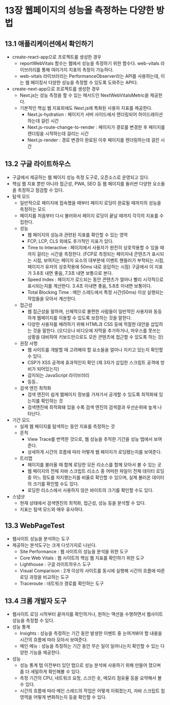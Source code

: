 # 13장 웹페이지의 성능을 측정하는 다양한 방법

## 13.1 애플리케이션에서 확인하기

- create-react-app으로 프로젝트를 생성한 경우
    - reportWebVitals 함수는 웹에서 성능을 측정하기 위한 함수다. web-vitals 라이브러리를 통해 여러가지 지표의 측정이 가능하다.
    - web-vitals 라이브러리는 PerformanceObserver라는 API를 사용하는데, 이는 웹 페이징서 다양한 성능을 측정할 수 있도록 도와주는 API다.
- create-next-app으로 프로젝트를 생성한 경우
    - Next.js는 성능 측정을 할 수 있는 메서드인 NextWebVitalsMetric을 제공한다.
    - 기본적인 핵심 웹 지표외에도 Next.js에 특화된 사용자 지표를 제공한다.
        - Next.js-hydration : 페이지가 서버 사이드에서 렌더링되어 하이드레이션하는데 걸린 시간
        - Next.js-route-change-to-render : 페이지가 경로를 변경한 후 페이지를 렌더링을 시작하는데 걸리는 시간
        - Next.js-render : 경로 변경이 완료된 이후 페이지를 렌더링하는데 걸린 시간

## 13.2 구글 라이트하우스

- 구글에서 제공하는 웹 페이지 성능 측정 도구로, 오픈소스로 운영되고 있다.
- 핵심 웹 지표 뿐만 아니라 접근성, PWA, SEO 등 웹 페이지를 둘러싼 다양한 요소들을 측정하고 점검할 수 있다.
- 탐색 모드
    - 일반적으로 페이지에 접속했을 때부터 페이지 로딩이 완료될 때까지의 성능을 측정하는 모드
    - 페이지를 처음부터 다시 불러와서 페이지 로딩이 끝날 때까지 각각의 지표를 수집한다.
    - 성능
        - 웹 페이지의 성능과 관련된 지표를 확인할 수 있는 영역
        - FCP, LCP, CLS 외에도 추가적인 지표가 있다.
        - Time to Interactive : 페이지에서 사용자가 완전히 상호작용할 수 있을 때까지 걸리는 시간을 측정한다. (FCP로 측정되는 페이지내 콘텐츠가 표시되는 시점, 보여지는 페이지 요소의 대부분에 이벤트 핸들러가 부착되는 시점, 페이지가 유저의 상호작용에 50ms 내로 응답하는 시점)
        구글에서 이 지표가 3.8초 내면 좋음, 7.3초 내면 보통으로 본다.
        - Speed Index : 페이지가 로드되는 동안 콘텐츠가 얼마나 빨리 시각적으로 표시되는지를 계산한다. 3.4초 이내면 좋음, 5.8초 이내면 보통이다.
        - Total Blocking Time : 메인 스레드에서 특정 시간(50ms) 이상 실행되는 작업들을 모아서 계산한다.
    - 접근성
        - 웹 접근성을 말하며, 신체적으로 불편한 사람들이 일반적인 사용자와 동등하게 웹페이지를 이용할 수 있도록 보장하는 것을 말한다.
        - 다양한 사용자를 배려하기 위해 HTML과 CSS 등에 적절한 대안을 삽입하는 것을 말한다. 
        (오디오나 비디오에 자막을 추가하거나, 마우스를 못쓰는 상황을 대비하여 키보드만으로도 모든 콘텐츠에 접근할 수 있도록 하는 것)
    - 권장 사항
        - 웹 사이트를 개발할 때 고려해야 할 요소들을 얼마나 지키고 있는지 확인할 수 있다.
        - CSP가 XSS 공격에 효과적인지 확인 (제 3자가 삽입한 스크립트 공격에 방비가 되어있는지)
        - 감지되는 JavaScript 라이브러리
        - 등등..
    - 검색 엔진 최적화
        - 검색 엔진이 쉽게 웹페이지 정보를 가져가서 공개할 수 있도록 최적화돼 있는지를 확인하는 것
        - 검색엔진에 최적화돼 있을 수록 검색 엔진의 검색결과 우선순위에 높게 나타난다.
- 기간 모드
    - 실제 웹 페이지를 탐색하는 동안 지표를 측정하는 것
    - 흔적
        - View Trace를 번역한 것으로, 웹 성능을 추적한 기간을 성능 탭에서 보여준다.
        - 상세하게 시간의 흐름에 따라 어떻게 웹 페이지가 로딩됐는지를 보여준다.
    - 트리맵
        - 페이지를 불러올 때 함께 로딩한 모든 리소스를 함께 모아서 볼 수 있는 곳
        - 웹 페이지의 전체 자바 스크립트 리소스 중 어떠한 파일이 전체 데이터 로딩 중 어느 정도를 차지했는지를 비율로 확인할 수 있으며, 실제 불러온 데이터의 크기를 확인할 수도 있다.
        - 로딩한 리소스에서 사용하지 않은 바이트의 크기를 확인할 수도 있다.
- 스냅샷
    - 현재 상태에서 검색엔진의 최적화, 접근성, 성능 등을 분석할 수 있다.
    - 지표는 탐색 모드와 매우 유사하다.

## 13.3 WebPageTest

- 웹사이트 성능을 분석하는 도구
- 제공하는 분석도구는 크게 다섯가지로 나뉜다.
    - Site Performance : 웹 사이트의 성능을 분석을 위한 도구
    - Core Web Vitals : 웹 사이트의 핵심 웹 지표를 확인하기 위한 도구
    - Lighthouse : 구글 라이트하우스 도구
    - Visual Comparison : 2개 이상의 사이트를 동시에 실행해 시간의 흐름에 따른 로딩 과정을 비교하는 도구
    - Traceroute : 네트워크 경로를 확인하는 도구

## 13.4 크롬 개발자 도구

- 웹사이트 로딩 시작부터 끝까지를 확인하거나, 원하는 액션을 수행하면서 웹사이트 성능을 측정할 수 있다.
- 성능 통계
    - Insights : 성능을 측정하는 기간 동안 발생한 이벤트 중 눈여겨봐야 할 내용을 시간의 흐름에 따라 모아서 보여준다.
    - 메인 메뉴 : 성능을 측정하는 기간 동안 무슨 일이 일어나는지 확인할 수 있는 다양한 기능을 제공한다.
- 성능
    - 성능 통계 탭 이전부터 있던 탭으로 성능 분석에 사용하기 위해 만들어 졌으며 좀 더 세밀하게 확인해볼 수 있다.
    - 측정 기간의 CPU, 네트워크 요청, 스크린 숏, 메모리 점유율 등을 요약해서 볼 수 있다.
    - 시간의 흐름에 따라 메인 스레드의 작업은 어떻게 이뤄졌는지, 자바 스크립트 힙 영역을 어떻게 변화하는지 등을 확인할 수 있다.